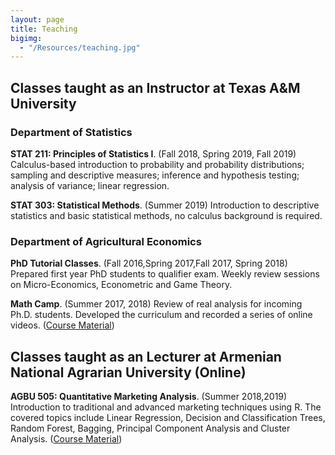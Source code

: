 ```yaml
---
layout: page
title: Teaching
bigimg: 
  - "/Resources/teaching.jpg" 
---
```


## Classes taught as an Instructor at Texas A&M University
### Department of Statistics
**STAT 211: Principles of Statistics I**. (Fall 2018, Spring 2019, Fall 2019) Calculus-based introduction to probability and 
probability distributions; sampling and descriptive measures; inference and hypothesis testing; analysis of variance; linear regression.

**STAT 303: Statistical Methods**. (Summer 2019) Introduction to descriptive statistics and basic statistical methods, no calculus background is required.

### Department of Agricultural Economics

**PhD Tutorial Classes**. (Fall 2016,Spring 2017,Fall 2017, Spring 2018) Prepared first year PhD students to qualifier exam. Weekly review sessions on Micro-Economics, Econometric and Game Theory.

**Math Camp**. (Summer 2017, 2018) Review of real analysis for incoming Ph.D. students. Developed the curriculum and recorded a series of online videos. (<a href="../misc" target="_blank">Course Material</a>)

## Classes taught as an Lecturer at Armenian National Agrarian University (Online)

**AGBU 505: Quantitative Marketing Analysis**. (Summer 2018,2019) Introduction to traditional and advanced marketing techniques using R. 
The covered topics include Linear Regression, Decision and Classification Trees, Random Forest, Bagging, Principal Component Analysis and Cluster Analysis. (<a href="../misc" target="_blank">Course Material</a>)

